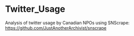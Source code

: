 # Twitter_Usage
Analysis of twitter usage by Canadian NPOs using SNScrape: https://github.com/JustAnotherArchivist/snscrape
